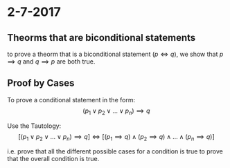 # 2-7-2017
## Theorms that are biconditional statements
to prove a theorm that is a biconditional statement ($p \iff q$), we show that
$p \implies q$ and $q \implies p$ are both true.

## Proof by Cases
To prove a conditional statement in the form:
$$(p_1 \lor p_2 \lor ... \lor p_n) \implies q$$

Use the Tautology:
$$[(p_1 \lor p_2 \lor ... \lor p_n) \implies q] \iff [(p_1 \implies q) \land (p_2 \implies q) \land ...\land (p_n \implies q)]$$

i.e. prove that all the different possible cases for a condition is true to prove that the overall condition is true.

